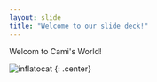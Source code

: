 ```yaml
---
layout: slide
title: "Welcome to our slide deck!"
---
```


Welcom to Cami's World!

![inflatocat](https://octodex.github.com/images/inflatocat.png)
{: .center}
